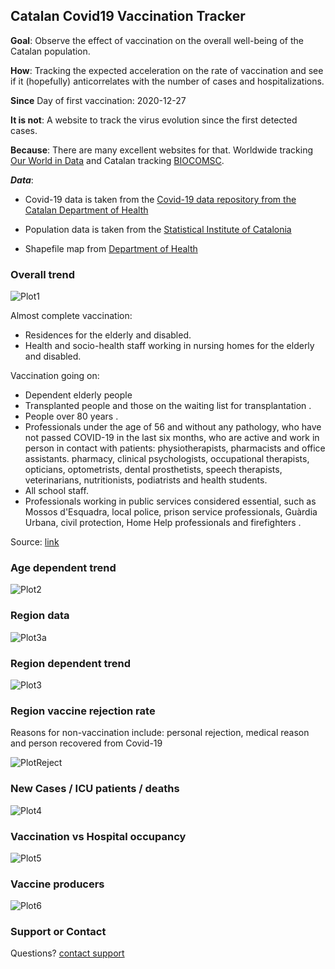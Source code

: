 ## Catalan Covid19 Vaccination Tracker

**Goal**: Observe the effect of vaccination on the overall well-being of the Catalan population. 

**How**: Tracking the expected acceleration on the rate of vaccination and see if it (hopefully) anticorrelates with the number of cases and hospitalizations.

**Since** Day of first vaccination: 2020-12-27

**It is not**: A website to track the virus evolution since the first detected cases. 

**Because**: There are many excellent websites for that. Worldwide tracking [Our World in Data](https://ourworldindata.org/coronavirus) and Catalan tracking [BIOCOMSC](https://biocomsc.upc.edu/en/covid-19/catalonia-covid-abs-eng).

***Data***:

- Covid-19 data is taken from the [Covid-19 data repository from the Catalan Department of Health](https://dadescovid.cat/descarregues)

- Population data is taken from the [Statistical Institute of Catalonia](http://www.idescat.cat)

- Shapefile map from [Department of Health](https://salutweb.gencat.cat/ca/el_departament/estadistiques_sanitaries/cartografia/)


### Overall trend
![Plot1](https://raw.githubusercontent.com/aalibes/CatCovidTracker/main/CurrentOverallVaccinationCat.png)

Almost complete vaccination:
- Residences for the elderly and disabled.
- Health and socio-health staff working in nursing homes for the elderly and disabled.

Vaccination going on:
- Dependent elderly people
- Transplanted people and those on the waiting list for transplantation .
- People over 80 years .
- Professionals under the age of 56 and without any pathology, who have not passed COVID-19 in the last six months, who are active and work in person in contact with patients:  physiotherapists, pharmacists and office assistants. pharmacy, clinical psychologists, occupational therapists, opticians, optometrists, dental prosthetists, speech therapists, veterinarians, nutritionists, podiatrists and health students.
- All school staff.
- Professionals working in public services considered essential, such as Mossos d'Esquadra, local police, prison service professionals, Guàrdia Urbana, civil protection, Home Help professionals and firefighters .

Source: [link](https://canalsalut.gencat.cat/ca/salut-a-z/v/vacuna-covid-19/ciutadania/index.html)

### Age dependent trend
![Plot2](https://raw.githubusercontent.com/aalibes/CatCovidTracker/main/CurrentByAgeVaccinationCat.png)

### Region data
![Plot3a](https://raw.githubusercontent.com/aalibes/CatCovidTracker/main/MapCurrentRegionVaccinationCat.png)

### Region dependent trend
![Plot3](https://raw.githubusercontent.com/aalibes/CatCovidTracker/main/CurrentRegionVaccinationCat.png)

### Region vaccine rejection rate

Reasons for non-vaccination include: personal rejection, medical reason and person recovered from Covid-19  

![PlotReject](https://raw.githubusercontent.com/aalibes/CatCovidTracker/main/MapCurrentRegionRejectionCat.png)

### New Cases / ICU patients / deaths
![Plot4](https://raw.githubusercontent.com/aalibes/CatCovidTracker/main/CurrentCasesICUDeathsCat.png)

### Vaccination vs Hospital occupancy
![Plot5](https://raw.githubusercontent.com/aalibes/CatCovidTracker/main/HospitalVSVaccinationCat.png)

### Vaccine producers
![Plot6](https://raw.githubusercontent.com/aalibes/CatCovidTracker/main/VaccineProducer.png)

### Support or Contact

Questions? [contact support](mailto:aalibes@gmail.com) 
